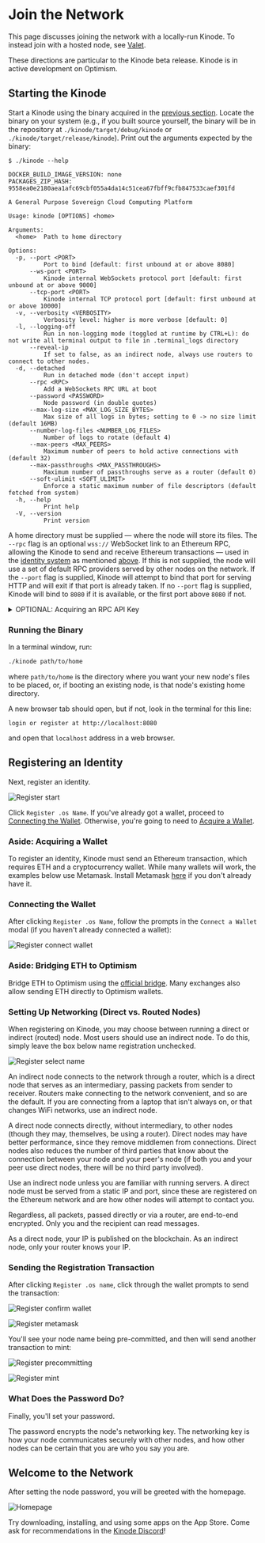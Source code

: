 # Join the Network

This page discusses joining the network with a locally-run Kinode.
To instead join with a hosted node, see [Valet](https://valet.uncentered.systems).

These directions are particular to the Kinode beta release.
Kinode is in active development on Optimism.

## Starting the Kinode

Start a Kinode using the binary acquired in the [previous section](./install.md).
Locate the binary on your system (e.g., if you built source yourself, the binary will be in the repository at `./kinode/target/debug/kinode` or `./kinode/target/release/kinode`).
Print out the arguments expected by the binary:

```
$ ./kinode --help

DOCKER_BUILD_IMAGE_VERSION: none
PACKAGES_ZIP_HASH: 9558ea0e2180aea1afc69cbf055a4da14c51cea67fbff9cfb847533caef301fd

A General Purpose Sovereign Cloud Computing Platform

Usage: kinode [OPTIONS] <home>

Arguments:
  <home>  Path to home directory

Options:
  -p, --port <PORT>
          Port to bind [default: first unbound at or above 8080]
      --ws-port <PORT>
          Kinode internal WebSockets protocol port [default: first unbound at or above 9000]
      --tcp-port <PORT>
          Kinode internal TCP protocol port [default: first unbound at or above 10000]
  -v, --verbosity <VERBOSITY>
          Verbosity level: higher is more verbose [default: 0]
  -l, --logging-off
          Run in non-logging mode (toggled at runtime by CTRL+L): do not write all terminal output to file in .terminal_logs directory
      --reveal-ip
          If set to false, as an indirect node, always use routers to connect to other nodes.
  -d, --detached
          Run in detached mode (don't accept input)
      --rpc <RPC>
          Add a WebSockets RPC URL at boot
      --password <PASSWORD>
          Node password (in double quotes)
      --max-log-size <MAX_LOG_SIZE_BYTES>
          Max size of all logs in bytes; setting to 0 -> no size limit (default 16MB)
      --number-log-files <NUMBER_LOG_FILES>
          Number of logs to rotate (default 4)
      --max-peers <MAX_PEERS>
          Maximum number of peers to hold active connections with (default 32)
      --max-passthroughs <MAX_PASSTHROUGHS>
          Maximum number of passthroughs serve as a router (default 0)
      --soft-ulimit <SOFT_ULIMIT>
          Enforce a static maximum number of file descriptors (default fetched from system)
  -h, --help
          Print help
  -V, --version
          Print version
```

A home directory must be supplied — where the node will store its files.
The `--rpc` flag is an optional `wss://` WebSocket link to an Ethereum RPC, allowing the Kinode to send and receive Ethereum transactions — used in the [identity system](../getting_started/kimap.md#kns-kinode-name-system) as mentioned [above](#creating-an-alchemy-account).
If this is not supplied, the node will use a set of default RPC providers served by other nodes on the network.
If the `--port` flag is supplied, Kinode will attempt to bind that port for serving HTTP and will exit if that port is already taken.
If no `--port` flag is supplied, Kinode will bind to `8080` if it is available, or the first port above `8080` if not.

<details><summary>OPTIONAL: Acquiring an RPC API Key</summary>

Create a new "app" on [Alchemy](https://dashboard.alchemy.com/apps) for Optimism Mainnet.

![Alchemy Create App](../assets/alchemy-create-app.png)

Copy the WebSocket API key from the API Key button:

![Alchemy API Key](../assets/alchemy-api-key.png)

#### Alternative to Alchemy

As an alternative to using Alchemy's RPC API key, [Infura's](https://app.infura.io) endpoints may be used. Upon creating an Infura account, the first key is already created and titled 'My First Key'. Click on the title to edit the key.

![Infura My First Key](../assets/my_first_key_infura.png)

Next, check the box next to Optimism "MAINNET". After one is chosen, click "SAVE CHANGES". Then, at the top, click "Active Endpoints".

![Create Endpoint Infura](../assets/create_endpoint_infura.png)

On the "Active Endpoints" tab, there are tabs for "HTTPS" and "WebSockets". Select the WebSockets tab. Copy this endpoint and use it in place of the Alchemy endpoint in the following step, "Running the Binary".

![Active Endpoints Infura](../assets/active_endpoints_infura.png)

</details>

### Running the Binary

In a terminal window, run:

```bash
./kinode path/to/home
```

where `path/to/home` is the directory where you want your new node's files to be placed, or, if booting an existing node, is that node's existing home directory.

A new browser tab should open, but if not, look in the terminal for this line:

```
login or register at http://localhost:8080
```

and open that `localhost` address in a web browser.

## Registering an Identity

Next, register an identity.

![Register start](../assets/register-start.png)

Click `Register .os Name`.
If you've already got a wallet, proceed to [Connecting the Wallet](#connecting-the-wallet).
Otherwise, you're going to need to [Acquire a Wallet](#aside-acquiring-a-wallet).

### Aside: Acquiring a Wallet

To register an identity, Kinode must send an Ethereum transaction, which requires ETH and a cryptocurrency wallet.
While many wallets will work, the examples below use Metamask.
Install Metamask [here](https://metamask.io/download/) if you don't already have it.

### Connecting the Wallet

After clicking `Register .os Name`, follow the prompts in the `Connect a Wallet` modal (if you haven't already connected a wallet):

![Register connect wallet](../assets/register-connect-wallet.png)

### Aside: Bridging ETH to Optimism

Bridge ETH to Optimism using the [official bridge](https://app.optimism.io/bridge).
Many exchanges also allow sending ETH directly to Optimism wallets.

### Setting Up Networking (Direct vs. Routed Nodes)

When registering on Kinode, you may choose between running a direct or indirect (routed) node.
Most users should use an indirect node.
To do this, simply leave the box below name registration unchecked.

![Register select name](../assets/register-select-name.png)

An indirect node connects to the network through a router, which is a direct node that serves as an intermediary, passing packets from sender to receiver.
Routers make connecting to the network convenient, and so are the default.
If you are connecting from a laptop that isn't always on, or that changes WiFi networks, use an indirect node.

A direct node connects directly, without intermediary, to other nodes (though they may, themselves, be using a router).
Direct nodes may have better performance, since they remove middlemen from connections.
Direct nodes also reduces the number of third parties that know about the connection between your node and your peer's node (if both you and your peer use direct nodes, there will be no third party involved).

Use an indirect node unless you are familiar with running servers.
A direct node must be served from a static IP and port, since these are registered on the Ethereum network and are how other nodes will attempt to contact you.

Regardless, all packets, passed directly or via a router, are end-to-end encrypted.
Only you and the recipient can read messages.

As a direct node, your IP is published on the blockchain.
As an indirect node, only your router knows your IP.

### Sending the Registration Transaction

After clicking `Register .os name`, click through the wallet prompts to send the transaction:

![Register confirm wallet](../assets/register-confirm-wallet.png)

![Register metamask](../assets/register-metamask.png)

You'll see your node name being pre-committed, and then will send another transaction to mint:

![Register precommitting](../assets/register-precommitting.png)

![Register mint](../assets/register-mint.png)

### What Does the Password Do?

Finally, you'll set your password.

The password encrypts the node's networking key.
The networking key is how your node communicates securely with other nodes, and how other nodes can be certain that you are who you say you are.

## Welcome to the Network

After setting the node password, you will be greeted with the homepage.

![Homepage](../assets/register-homepage.png)

Try downloading, installing, and using some apps on the App Store.
Come ask for recommendations in the [Kinode Discord](https://discord.gg/mYDj74NkfP)!
